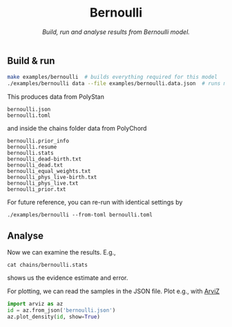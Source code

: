 <h1 align="center">
Bernoulli
</h1>

<div align="center">
<i>Build, run and analyse results from Bernoulli model. </i>
</div>
<br>

## Build & run

```bash
make examples/bernoulli  # builds everything required for this model
./examples/bernoulli data --file examples/bernoulli.data.json  # runs model
```

This produces data from PolyStan
```
bernoulli.json
bernoulli.toml
```
and inside the chains folder data from PolyChord
```
bernoulli.prior_info
bernoulli.resume
bernoulli.stats
bernoulli_dead-birth.txt
bernoulli_dead.txt
bernoulli_equal_weights.txt
bernoulli_phys_live-birth.txt
bernoulli_phys_live.txt
bernoulli_prior.txt
```

For future reference, you can re-run with identical settings by
```
./examples/bernoulli --from-toml bernoulli.toml
```

## Analyse

Now we can examine the results. E.g.,
```
cat chains/bernoulli.stats 
```
shows us the evidence estimate and error.

For plotting, we can read the samples in the JSON file. Plot e.g., with [ArviZ](https://www.arviz.org)
```python
import arviz as az
id = az.from_json('bernoulli.json')
az.plot_density(id, show=True)
```